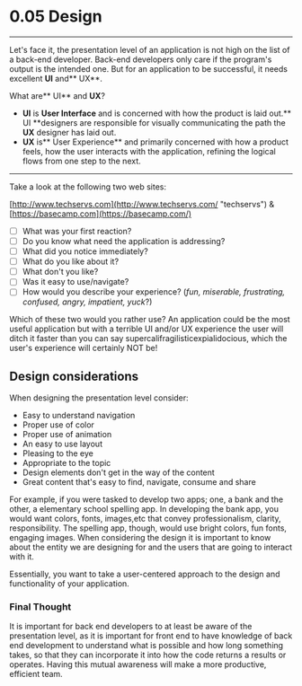 # 0.05 Design

---

Let's face it, the presentation level of an application is not high on the list of a back-end developer. Back-end developers only care if the program's output is the intended one. But for an application to be successful, it needs excellent **UI** and** UX**.

What are** UI** and **UX**?

* **UI** is **User Interface** and is concerned with how the product is laid out.** UI **designers are responsible for visually communicating the path the **UX** designer has laid out.
* **UX** is** User Experience** and primarily concerned with how a product feels, how the user interacts with the application, refining the logical flows from one step to the next.

---

Take a look at the following two web sites:

[http://www.techservs.com](http://www.techservs.com/ "techservs") & [https://basecamp.com](https://basecamp.com/)

* [ ] What was your first reaction?
* [ ] Do you know what need the application is addressing?
* [ ] What did you notice immediately?
* [ ] What do you like about it?
* [ ] What don't you like?
* [ ] Was it easy to use/navigate?
* [ ] How would you describe your experience? \(_fun, miserable, frustrating, confused, angry, impatient, yuck_?\)

Which of these two would you rather use? An application could be the most useful application but with a terrible UI and/or UX experience the user will ditch it faster than you can say supercalifragilisticexpialidocious, which the user's experience will certainly NOT be!

## Design considerations

When designing the presentation level consider:

* Easy to understand navigation
* Proper use of color
* Proper use of animation
* An easy to use layout
* Pleasing to the eye
* Appropriate to the topic
* Design elements don't get in the way of the content 
* Great content that's easy to find, navigate, consume and share

For example, if you were tasked to develop two apps; one, a bank and the other, a elementary school spelling app.  In developing the bank app, you would want colors, fonts, images,etc that convey professionalism, clarity, responsibility.  The spelling app, though, would use bright colors, fun fonts, engaging images.  When considering the design it is important to know about the entity we are designing for and the users that are going to interact with it.

Essentially, you want to take a user-centered approach to the design and functionality of your application.

### Final Thought

It is important for back end developers to at least be aware of the presentation level, as it is important for front end to have knowledge of back end development to understand what is possible and how long something takes, so that they can incorporate it into how the code returns a results or operates. Having this mutual awareness will make a more productive, efficient team.

